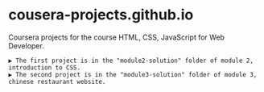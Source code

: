 # cousera-projects.github.io
Coursera projects for the course HTML, CSS, JavaScript for Web Developer.

    ▶ The first project is in the "module2-solution" folder of module 2, introduction to CSS.
    ▶ The second project is in the "module3-solution" folder of module 3, chinese restaurant website.
